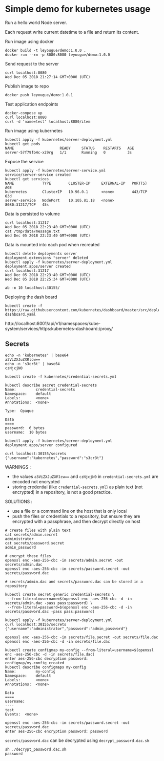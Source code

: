 # Simple demo for kubernetes usage

Run a hello world Node server.

Each request write current datetime to a file and return its content.

Run image using docker
```
docker build -t leyougue/demo:1.0.0 .
docker run --rm -p 8080:8080 leyougue/demo:1.0.0
```

Send request to the server
```
curl localhost:8080
Wed Dec 05 2018 21:27:14 GMT+0000 (UTC)
```

Publish image to repo
```
docker push leyougue/demo:1.0.1
```

Test application endpoints
```
docker-compose up
curl localhost:8080
curl -d 'name=test' localhost:8080/item
```

Run image using kubernetes
```
kubectl apply -f kubernetes/server-deployment.yml
kubectl get pods                                 
NAME                     READY     STATUS    RESTARTS   AGE
server-57f79fb4c-x29rg   1/1       Running   0          3s
```

Expose the service
```
kubectl apply -f kubernetes/server-service.yml 
service/server-service created
kubectl get services
NAME             TYPE        CLUSTER-IP     EXTERNAL-IP   PORT(S)          AGE
kubernetes       ClusterIP   10.96.0.1      <none>        443/TCP          63d
server-service   NodePort    10.105.81.18   <none>        8080:31217/TCP   45s
```

Data is persisted to volume
```
curl localhost:31217
Wed Dec 05 2018 22:23:40 GMT+0000 (UTC)
cat /tmp/data/message.txt 
Wed Dec 05 2018 22:23:40 GMT+0000 (UTC)
```

Data is mounted into each pod when recreated
```
kubectl delete deployments server                
deployment.extensions "server" deleted
kubectl apply -f kubernetes/server-deployment.yml
deployment.apps/server created
curl localhost:31217                             
Wed Dec 05 2018 22:23:40 GMT+0000 (UTC)
Wed Dec 05 2018 22:25:34 GMT+0000 (UTC)
```

```
ab -n 10 localhost:30155/
```



Deploying the dash board

```
kubectl create -f https://raw.githubusercontent.com/kubernetes/dashboard/master/src/deploy/recommended/kubernetes-dashboard.yaml
```
http://localhost:8001/api/v1/namespaces/kube-system/services/https:kubernetes-dashboard:/proxy/



## Secrets

```
echo -n 'kubernetes' | base64
a3ViZXJuZXRlcw==
echo -n 's3cr3t' | base64
czNjcjN0

kubectl create -f kubernetes/credential-secrets.yml

kubectl describe secret credential-secrets
Name:         credential-secrets
Namespace:    default
Labels:       <none>
Annotations:  <none>

Type:  Opaque

Data
====
password:  6 bytes
username:  10 bytes
```

```
kubectl apply -f kubernetes/server-deployment.yml
deployment.apps/server configured

curl localhost:30155/secrets
{"username":"kubernetes","password":"s3cr3t"}
```
WARNINGS : 
- the values `a3ViZXJuZXRlcw==` and `czNjcjN0` in `credential-secrets.yml` are encoded not encrypted
- storing credential (like `credential-secrets.yml`) as plain text (not encrypted) in a repository, is not a good practice.

SOLUTIONS :
- use a file or a command line on the host that is only local
- push the files or credentials to a repository, but ensure they are encrypted with a passphrase, and then decrypt directly on host

```
# create files with plain text
cat secrets/admin.secret
administrator
cat secrets/password.secret
admin_password

# encrypt these files
openssl enc -aes-256-cbc -in secrets/admin.secret -out secrets/admin.dac
openssl enc -aes-256-cbc -in secrets/password.secret -out secrets/password.dac

# secrets/admin.dac and secrets/password.dac can be stored in a repository

kubectl create secret generic credential-secrets \
 --from-literal=username=$(openssl enc -aes-256-cbc -d -in secrets/admin.dac -pass pass:password) \
 --from-literal=password=$(openssl enc -aes-256-cbc -d -in secrets/password.dac -pass pass:password)

kubectl apply -f kubernetes/server-deployment.yml
curl localhost:30155/secrets
{"username":"administrator","password":"admin_password"}
```


```
openssl enc -aes-256-cbc -in secrets/file.secret -out secrets/file.dac
openssl enc -aes-256-cbc -d -in secrets/file.dac

kubectl create configmap my-config --from-literal=username=$(openssl enc -aes-256-cbc -d -in secrets/file.dac)
enter aes-256-cbc decryption password:
configmap/my-config created
kubectl describe configmaps my-config                                                                         
Name:         my-config
Namespace:    default
Labels:       <none>
Annotations:  <none>

Data
====
username:
----
test
Events:  <none>

```

```
openssl enc -aes-256-cbc -in secrets/password.secret -out secrets/password.dac
enter aes-256-cbc encryption password: password
```

`secrets/password.dac` can be decrypted using `decrypt_password.dac.sh`

```
sh ./decrypt_password.dac.sh
password
```